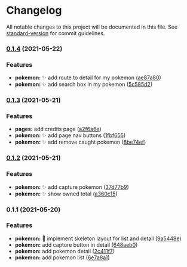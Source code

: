 # Changelog

All notable changes to this project will be documented in this file. See [standard-version](https://github.com/conventional-changelog/standard-version) for commit guidelines.

### [0.1.4](https://github.com/sozonome/poke-app/compare/v0.1.3...v0.1.4) (2021-05-22)


### Features

* **pokemon:** :sparkles: add route to detail for my pokemon ([ae87a80](https://github.com/sozonome/poke-app/commit/ae87a80775137b81939e30afce968ffe2551b484))
* **pokemon:** :sparkles: add search box in my pokemon ([5c585d2](https://github.com/sozonome/poke-app/commit/5c585d2cf2d405e01a09229362cff01aa3c9efff))

### [0.1.3](https://github.com/sozonome/poke-app/compare/v0.1.2...v0.1.3) (2021-05-21)


### Features

* **pages:** add credits page ([a2f6a6e](https://github.com/sozonome/poke-app/commit/a2f6a6e294cf76eaecaff35642de1b5f17b5b874))
* **pokemon:** :sparkles: add page nav buttons ([1fbf655](https://github.com/sozonome/poke-app/commit/1fbf655c9733ece112ea880499f5773760e6a0d2))
* **pokemon:** :sparkles: add remove caught pokemon ([8be74ef](https://github.com/sozonome/poke-app/commit/8be74efb769f33c788418854f957dd2bf0a0a24f))

### [0.1.2](https://github.com/sozonome/poke-app/compare/v0.1.1...v0.1.2) (2021-05-21)


### Features

* **pokemon:** :sparkles: add capture pokemon ([37d77b9](https://github.com/sozonome/poke-app/commit/37d77b914885188709abfa18acded5596a9843ae))
* **pokemon:** :sparkles: show owned total ([a360c15](https://github.com/sozonome/poke-app/commit/a360c15dc8877b8fa1b6567d65b32f5f77fd2f74))

### 0.1.1 (2021-05-20)


### Features

* **pokemon:** :lipstick: implement skeleton layout for list and detail ([9a5448e](https://github.com/sozonome/poke-app/commit/9a5448e58350c71e72f08549f657f7b6f37eabac))
* **pokemon:** add capture button in detail ([648aeb0](https://github.com/sozonome/poke-app/commit/648aeb0d4a7b1ebe3b6dd38c235f9232e4229b15))
* **pokemon:** add pokemon detail ([2c411f7](https://github.com/sozonome/poke-app/commit/2c411f743006be3bda9f80c6a7249f5815a210d1))
* **pokemon:** add pokemon list ([6e7a8a1](https://github.com/sozonome/poke-app/commit/6e7a8a1dc49c05e7b3633ecf836e1e0e139ed10e))
